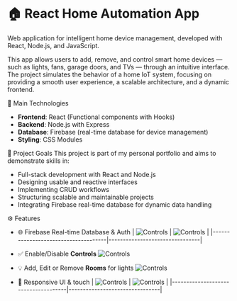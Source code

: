 # 🏠 React Home Automation App

Web application for intelligent home device management, developed with React, Node.js, and JavaScript.

This app allows users to add, remove, and control smart home devices — such as lights, fans, garage doors, and TVs — through an intuitive interface.
The project simulates the behavior of a home IoT system, focusing on providing a smooth user experience, a scalable architecture, and a dynamic frontend.

🚀 Main Technologies
- **Frontend**: React (Functional components with Hooks)
- **Backend**: Node.js with Express
- **Database**: Firebase (real-time database for device management)
- **Styling**: CSS Modules

🎯 Project Goals
This project is part of my personal portfolio and aims to demonstrate skills in:

- Full-stack development with React and Node.js
- Designing usable and reactive interfaces
- Implementing CRUD workflows
- Structuring scalable and maintainable projects
- Integrating Firebase real-time database for dynamic data handling

⚙️ Features
- 🌐 Firebase Real-time Database & Auth
    | ![Controls](./asset/login.gif)      | ![Controls](./asset/logout.gif) |
    |-------------------------------------|--------------------------------|

- ✅ Enable/Disable **Controls**
    ![Controls](./asset/controls.gif)

- 💡  Add, Edit or Remove **Rooms** for lights
    ![Controls](./asset/rooms.gif)

- 📱  Responsive UI & touch
    | ![Controls](./asset/responsive.gif) | ![Controls](./asset/touch.gif) |
    |-------------------------------------|--------------------------------|

